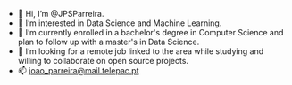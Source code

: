 - 👋 Hi, I’m @JPSParreira.
- 👀 I’m interested in Data Science and Machine Learning.
- 🌱 I’m currently enrolled in a bachelor's degree in Computer Science and plan to follow up with a master's in Data Science.
- 💞️ I’m looking for a remote job linked to the area while studying and willing to collaborate on open source projects.
- 📫 joao_parreira@mail.telepac.pt

<!---
JPParreira76/JPParreira76 is a ✨ special ✨ repository because its `README.md` (this file) appears on your GitHub profile.
You can click the Preview link to take a look at your changes.
--->
